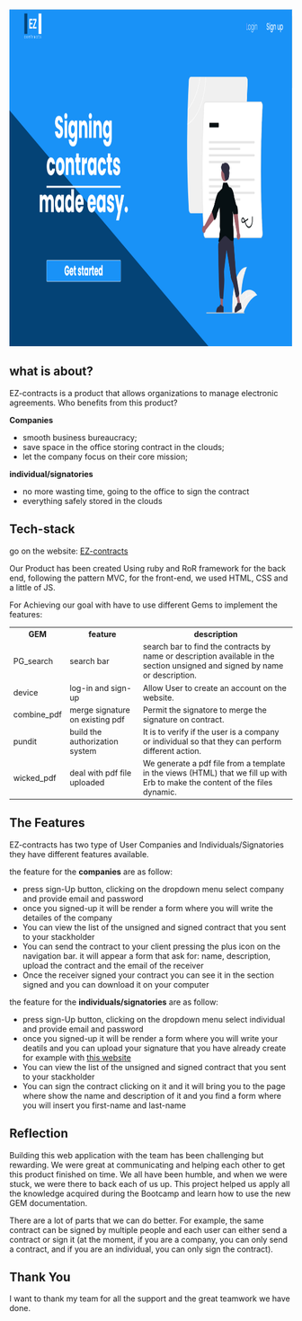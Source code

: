 
<img src="/app/assets/images/Readme/landingpage-ez.png" alt="landing page" width="100%" height="600">

<h2>what is about?</h2>
<p> EZ-contracts is a product that allows organizations to manage electronic agreements.
Who benefits from this product?</p>

<strong> Companies </strong>
<ul>
  <li>smooth business bureaucracy;</li>
  <li>save space in the office storing contract in the clouds;</li>
  <li>let the company focus on their core mission;</li>
</ul>
<strong> individual/signatories</strong>
<ul>
  <li>no more wasting time, going to the office to sign the contract</li>
  <li>everything safely stored in the clouds</li>
</ul>

<h2>Tech-stack</h2>
<p>go on the website: <a href="https://signing-contr.herokuapp.com/" target="_blank">EZ-contracts</a></p>


<p>Our Product has been created Using ruby and RoR framework for the back end, following the pattern MVC,  for the front-end, we used HTML, CSS and a little of JS.</p>
<p>For Achieving our goal with have to use different Gems to implement the features:</p>

<table>
  <tr>
    <th>GEM</th>
    <th>feature</th>
    <th>description</th>
  </tr>
  <tr>
    <td>PG_search</td>
    <td>search bar</td>
     <td>search bar to find the contracts by name or description available in the section unsigned and signed by name or description.</td>
  </tr>
  <tr>
    <td>device</td>
    <td>log-in and sign-up</td>
    <td>Allow User to create an account on the website.</td>
  </tr>
  <tr>
    <td>combine_pdf</td>
    <td>merge signature on existing pdf</td>
    <td>Permit the signatore to merge the signature on contract.</td>
  </tr>
  <tr>
    <td>pundit</td>
    <td>build the authorization system</td>
    <td>It is to verify if the user is a company or individual so that they can perform different action.</td>
  </tr>
  <tr>
    <td>wicked_pdf</td>
    <td>deal with pdf file uploaded</td>
    <td>We generate a pdf file from a template in the views (HTML) that we fill up with Erb to make the content of the files dynamic. </td>
  </tr>
</table>



<h2>The Features</h2>
<p>EZ-contracts has two type of User Companies and Individuals/Signatories they have different features available. </p>


<p>the feature for the <strong>companies</strong> are as follow: </p>
<ul>
  <li> press sign-Up button, clicking on the dropdown menu select company and provide email and password</li>
  <li>once you signed-up it will be render a form where you will write the detailes of the company</li>
  <li>You can view the list of the unsigned and signed contract that you sent to your stackholder</li>
  <li>You can send the contract to your client pressing the plus icon on the navigation bar. it will appear a form that ask for: name, description, upload the contract and the email of the receiver </li>
  <li>Once the receiver signed your contract you can see it in the section signed and you can download it on your computer</li> 
</ul>

<p>the feature for the <strong> individuals/signatories</strong> are as follow: </p>
<ul>
  <li> press sign-Up button, clicking on the dropdown menu select individual and provide email and password</li>
  <li>once you signed-up it will be render a form where you will write your deatils and you can upload your signature that you have already create for example with <a href="https://signature-generator.com/" target="_blank">this website</a> </li>
  <li>You can view the list of the unsigned and signed contract that you sent to your stackholder</li>
  <li>You can sign the contract clicking on it and it will bring you to the page where show the name and description of it and you find a form where you will insert you first-name and last-name </li>
</ul>

<h2>Reflection</h2>
Building this web application with the team has been challenging but rewarding. We were great at communicating and helping each other to get this product finished on time. We all have been humble, and when we were stuck, we were there to back each of us up. 
This project helped us apply all the knowledge acquired during the Bootcamp and learn how to use the new GEM documentation.

There are a lot of parts that we can do better. For example, the same contract can be signed by multiple people and each user can either send a contract or sign it (at the moment, if you are a company, you can only send a contract, and if you are an individual, you can only sign the contract).

<h2>Thank You</h2>
I want to thank my team for all the support and the great teamwork we have done. 

